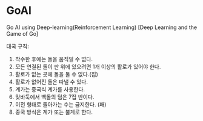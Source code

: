 # GoAI

Go AI using Deep-learning(Reinforcement Learning)
[Deep Learning and the Game of Go]

대국 규칙:
1. 착수한 후에는 돌을 움직일 수 없다.
2. 모든 연결된 돌이 판 위에 있으려면 1개 이상의 활로가 있어야 한다.
1. 활로가 없는 곳에 돌을 둘 수 없다.(집)
2. 활로가 없어진 돌은 따낼 수 있다.
3. 계가는 중국식 계가를 사용한다.
4. 맞바둑에서 백돌의 덤은 7집 반이다.
5. 이전 형태로 돌아가는 수는 금지한다. (패)
6. 종국 방식은 계가 또는 불계로 한다.
